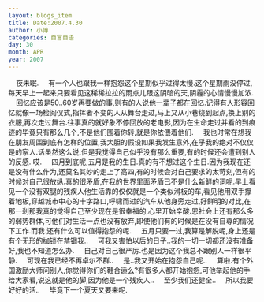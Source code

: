 ```yaml
---
layout: blogs_item
title: Date:2007.4.30
author: 小傅
categories: 自言自语
day: 30
month: APR
year: 2007
---
```






&nbsp;&nbsp;&nbsp;
夜未眠.
&nbsp;&nbsp;&nbsp;
有一个人也跟我一样抱怨这个星期似乎过得太慢.这个星期雨没停过,每天早上一起来只要看见这稀稀拉拉的雨点儿跟这阴暗的天,阴霾的心情慢慢加浓.
&nbsp;&nbsp;&nbsp;
回忆应该是50..60岁再要做的事,则有的人说他一辈子都在回忆.记得有人形容回忆就像一场检阅仪式,指挥者不变的人从舞台走过,马上又从小巷绕到起点,换上别的衣服,再次走过舞台.往事真的就好象不停回放的老电影,因为在生命走过并看的到痕迹的毕竟只有那么几个,不是他们围着你转,就是你依偎着他们.
&nbsp;&nbsp;&nbsp;
我也时常在想我在朋友周围到底有怎样的位置,我大胆的假设如果我发生意外,在乎我的绝对不仅仅是的家人.话虽然这么说,但是我觉得自己似乎没有那么重要,有的时候还会遭到别人的反感.
哎.
&nbsp;&nbsp;&nbsp;
四月到底呢,五月是我的生日.真的有不想过这个生日.因为我现在还是没有什么作为,还莫名其妙的走上了高四,有的时候会对自己要求的太苛刻,但有的时候对自己很放纵.真的很矛盾,在我的世界里面矛盾已不是什么新鲜的词呢.早上看见一个没有双腿的残疾人他生活靠的仅仅就是一个类似滑板的车,看见他用双手撑着地板,穿越城市中心的十字路口,呼啸而过的汽车从他身旁走过,好鲜明的对比,在那一刹那我真的觉得自己至少现在是很幸福的,心里开始辛酸.恩社会上还有那么多的弱势群体,可他们对生活一点也没有放弃,即使他们有的时候是在没有自尊的情况下工作.而我.还有什么可以值得抱怨的呢.
&nbsp;&nbsp;&nbsp;
五月只要一过,我算是解脱呢,身上还是有个无形的枷锁在禁锢我..
&nbsp;&nbsp;&nbsp;
可我又害怕以后的日子..我的一切一切都还没有准备好,我也不知道怎么办.
&nbsp;&nbsp;&nbsp;
自己对自己很严厉.也是因为这个我总不跟别人一样很平静.
&nbsp;&nbsp;&nbsp;
可现在我已经不再卓尔不群..
&nbsp;&nbsp;&nbsp;
是..我又开始在抱怨自己呢..
&nbsp;&nbsp;&nbsp;
算啦.有个外国激励大师问别人,你觉得你们的鞋合适么?有很多人都开始抱怨,可他举起他的手给大家看,说这就是他的脚,因为他是一个残疾人..
&nbsp;&nbsp;&nbsp;
至少我们还健全..
&nbsp;&nbsp;&nbsp;
所以我要好好的活..
&nbsp;&nbsp;&nbsp;
毕竟下一个夏天又要来呢.





